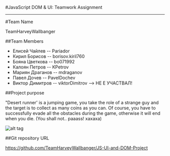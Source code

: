 #JavaScript DOM & UI: Teamwork Assignment 
*****************************************

#Team Name

TeamHarveyWallbanger

##Team Members

*   Елисей Чайлев -- Pariador
*   Кирил Борисов -- borisov.kiril760
*   Бояна Цветкова -- bo071992
*   Калоян Петров -- KPetrov
*   Мариян Драганов -- mdraganov
*   Павел Дочев -- PavelDochev
*   Виктор Димитров -- viktorDimitrov --> НЕ Е УЧАСТВАЛ!

##Project purpose

"Desert runner' is a jumping game, you take the role of a strange guy and the target is to collect as many coins as you  can. Of course, 
you have to successfully evade all the obstacles during the game, otherwise it will end when you die. (You shall not.. paaass! xaxaxa)

![alt tag](https://ihatehongkong2.files.wordpress.com/2014/06/4488876837_8d3da2423a_z.jpg)

##Git repository URL

https://github.com/TeamHarveyWallbanger/JS-UI-and-DOM-Project